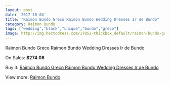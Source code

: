 ```yaml
---
layout: post
date: '2017-10-04'
title: "Raimon Bundo Greco Raimon Bundo Wedding Dresses Ir de Bundo"
category: Raimon Bundo
tags: ["wedding","black","unique","bundo","greco"]
image: http://img.hectodress.com/17852-thickbox_default/raimon-bundo-greco-raimon-bundo-wedding-dresses-ir-de-bundo.jpg
---
```

Raimon Bundo Greco Raimon Bundo Wedding Dresses Ir de Bundo

On Sales: **$274.08**
<a href="https://www.hectodress.com/raimon-bundo/8394-raimon-bundo-greco-raimon-bundo-wedding-dresses-ir-de-bundo.html"><amp-img layout="responsive" width="600" height="600" src="//img.hectodress.com/17852-thickbox_default/raimon-bundo-greco-raimon-bundo-wedding-dresses-ir-de-bundo.jpg" alt="Raimon Bundo Greco Raimon Bundo Wedding Dresses Ir de Bundo 0" /></a>
<a href="https://www.hectodress.com/raimon-bundo/8394-raimon-bundo-greco-raimon-bundo-wedding-dresses-ir-de-bundo.html"><amp-img layout="responsive" width="600" height="600" src="//img.hectodress.com/17853-thickbox_default/raimon-bundo-greco-raimon-bundo-wedding-dresses-ir-de-bundo.jpg" alt="Raimon Bundo Greco Raimon Bundo Wedding Dresses Ir de Bundo 1" /></a>

Buy it: [Raimon Bundo Greco Raimon Bundo Wedding Dresses Ir de Bundo](https://www.hectodress.com/raimon-bundo/8394-raimon-bundo-greco-raimon-bundo-wedding-dresses-ir-de-bundo.html "Raimon Bundo Greco Raimon Bundo Wedding Dresses Ir de Bundo")

View more: [Raimon Bundo](https://www.hectodress.com/142-raimon-bundo "Raimon Bundo")
